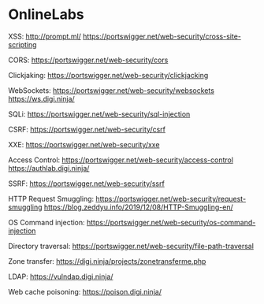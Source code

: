 # OnlineLabs


XSS:
http://prompt.ml/
https://portswigger.net/web-security/cross-site-scripting

CORS:
https://portswigger.net/web-security/cors

Clickjaking:
https://portswigger.net/web-security/clickjacking

WebSockets:
https://portswigger.net/web-security/websockets
https://ws.digi.ninja/

SQLi:
https://portswigger.net/web-security/sql-injection

CSRF:
https://portswigger.net/web-security/csrf

XXE:
https://portswigger.net/web-security/xxe

Access Control:
https://portswigger.net/web-security/access-control
https://authlab.digi.ninja/

SSRF:
https://portswigger.net/web-security/ssrf

HTTP Request Smuggling:
https://portswigger.net/web-security/request-smuggling
https://blog.zeddyu.info/2019/12/08/HTTP-Smuggling-en/ 

OS Command injection:
https://portswigger.net/web-security/os-command-injection


Directory traversal:
https://portswigger.net/web-security/file-path-traversal

Zone transfer:
https://digi.ninja/projects/zonetransferme.php

LDAP:
https://vulndap.digi.ninja/

Web cache poisoning:
https://poison.digi.ninja/

